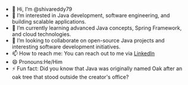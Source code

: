 - 👋 Hi, I’m @shivareddy79
- 👀 I’m interested in Java development, software engineering, and building scalable applications.
- 🌱 I’m currently learning advanced Java concepts, Spring Framework, and cloud technologies.
- 💞️ I’m looking to collaborate on open-source Java projects and interesting software development initiatives.
- 📫 How to reach me: You can reach out to me via [LinkedIn](www.linkedin.com/in/shiva-reddy-20479a1a0)
- 😄 Pronouns:He/Him
- ⚡ Fun fact: Did you know that Java was originally named Oak after an oak tree that stood outside the creator's office?

<!---
shivareddy79/shivareddy79 is a ✨ special ✨ repository because its `README.md` (this file) appears on your GitHub profile.
You can click the Preview link to take a look at your changes.
--->
